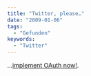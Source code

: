 ```yaml
---
title: "Twitter, please…"
date: "2009-01-06"
tags:
  - "Gefunden"
keywords:
  - "Twitter"
---
```


…[implement OAuth now!](http://pleasetwitterimplementoauthnow.com/).
